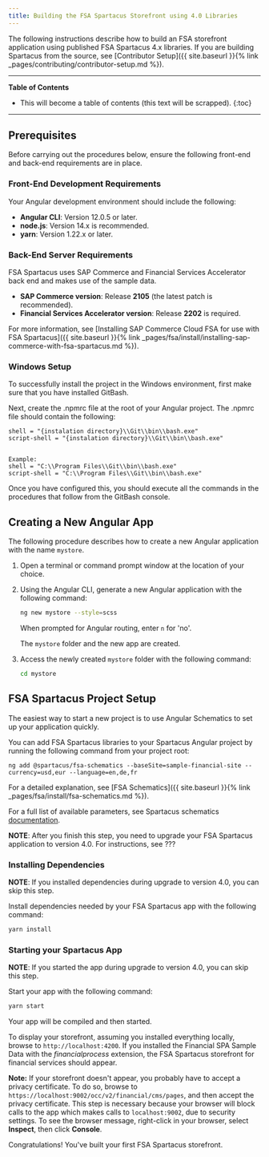 ```yaml
---
title: Building the FSA Spartacus Storefront using 4.0 Libraries
---
```


The following instructions describe how to build an FSA storefront application using published FSA Spartacus 4.x libraries. 
If you are building Spartacus from the source, see [Contributor Setup]({{ site.baseurl }}{% link _pages/contributing/contributor-setup.md %}).

***

**Table of Contents**

- This will become a table of contents (this text will be scrapped).
{:toc}

***

## Prerequisites

Before carrying out the procedures below, ensure the following front-end and back-end requirements are in place.

### Front-End Development Requirements

Your Angular development environment should include the following:

- **Angular CLI**: Version 12.0.5 or later.
- **node.js**: Version 14.x is recommended.
- **yarn**: Version 1.22.x or later.

### Back-End Server Requirements

FSA Spartacus uses SAP Commerce and Financial Services Accelerator back end and makes use of the sample data.

- **SAP Commerce version**: Release **2105** (the latest patch is recommended).
- **Financial Services Accelerator version**: Release **2202** is required.

For more information, see [Installing SAP Commerce Cloud FSA for use with FSA Spartacus]({{ site.baseurl }}{% link _pages/fsa/install/installing-sap-commerce-with-fsa-spartacus.md %}).

### Windows Setup

To successfully install the project in the Windows environment, first make sure that you have installed GitBash.

Next, create the .npmrc file at the root of your Angular project.
The .npmrc file should contain the following:

```shell
shell = "{instalation directory}\\Git\\bin\\bash.exe" 
script-shell = "{instalation directory}\\Git\\bin\\bash.exe" 


Example:
shell = "C:\\Program Files\\Git\\bin\\bash.exe"
script-shell = "C:\\Program Files\\Git\\bin\\bash.exe"
```

Once you have configured this, you should execute all the commands in the procedures that follow from the GitBash console.

## Creating a New Angular App

The following procedure describes how to create a new Angular application with the name `mystore`.

1. Open a terminal or command prompt window at the location of your choice.
2. Using the Angular CLI, generate a new Angular application with the following command:

   ```bash
   ng new mystore --style=scss
   ```

   When prompted for Angular routing, enter `n` for 'no'.

   The `mystore` folder and the new app are created.

3. Access the newly created `mystore` folder with the following command:

     ```bash
     cd mystore
     ```

## FSA Spartacus Project Setup

The easiest way to start a new project is to use Angular Schematics to set up your application quickly.

You can add FSA Spartacus libraries to your Spartacus Angular project by running the following command from your project root:

```shell
ng add @spartacus/fsa-schematics --baseSite=sample-financial-site --currency=usd,eur --language=en,de,fr
```

For a detailed explanation, see [FSA Schematics]({{ site.baseurl }}{% link _pages/fsa/install/fsa-schematics.md %}).

For a full list of available parameters, see Spartacus schematics [documentation](https://github.com/SAP/spartacus/tree/develop/projects/schematics).

**NOTE**: After you finish this step, you need to upgrade your FSA Spartacus application to version 4.0. 
For instructions, see ???

### Installing Dependencies

**NOTE**: If you installed dependencies during upgrade to version 4.0, you can skip this step.

Install dependencies needed by your FSA Spartacus app with the following command:

```bash
yarn install
```

### Starting your Spartacus App

**NOTE**: If you started the app during upgrade to version 4.0, you can skip this step.

Start your app with the following command:

```bash
yarn start
```

Your app will be compiled and then started.

To display your storefront, assuming you installed everything locally, browse to `http://localhost:4200`. 
If you installed the Financial SPA Sample Data with the *financialprocess* extension, the FSA Spartacus storefront for financial services should appear.

**Note:** If your storefront doesn't appear, you probably have to accept a privacy certificate. 
To do so, browse to `https://localhost:9002/occ/v2/financial/cms/pages`, and then accept the privacy certificate. 
This step is necessary because your browser will block calls to the app which makes calls to `localhost:9002`, due to security settings. 
To see the browser message, right-click in your browser, select **Inspect**, then click **Console**.


Congratulations! You've built your first FSA Spartacus storefront.
